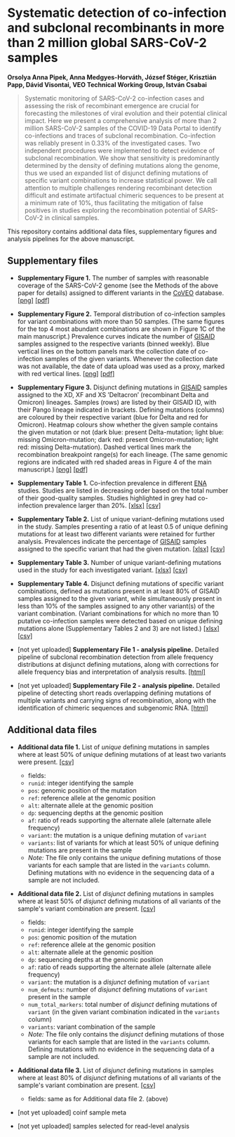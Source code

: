 # Systematic detection of co-infection and subclonal recombinants in more than 2 million global SARS-CoV-2 samples 

**Orsolya Anna Pipek, Anna Medgyes-Horváth, József Stéger, Krisztián Papp, Dávid Visontai, VEO Technical Working Group, István Csabai**

>Systematic monitoring of SARS-CoV-2 co-infection cases and assessing the risk of recombinant emergence are crucial for forecasting the milestones of viral evolution and their potential clinical impact. Here we present a comprehensive analysis of more than 2 million SARS-CoV-2 samples of the COVID-19 Data Portal to identify co-infections and traces of subclonal recombination. Co-infection was reliably present in 0.33% of the investigated cases. Two independent procedures were implemented to detect evidence of subclonal recombination. We show that sensitivity is predominantly determined by the density of defining mutations along the genome, thus we used an expanded list of disjunct defining mutations of specific variant combinations to increase statistical power. We call attention to multiple challenges rendering recombinant detection difficult and estimate artifactual chimeric sequences to be present at a minimum rate of 10%, thus facilitating the mitigation of false positives in studies exploring the recombination potential of SARS-CoV-2 in clinical samples.


This repository contains additional data files, supplementary figures and analysis pipelines for the above manuscript.

## Supplementary files

- **Supplementary Figure 1.** The number of samples with reasonable coverage of the SARS-CoV-2 genome (see the Methods of the above paper for details) assigned to different variants in the [CoVEO](https://www.covid19dataportal.org/coveo) database. [\[png\]](SuppFigures/SuppFig1.png) [\[pdf\]](SuppFigures/SuppFig1.pdf)
- **Supplementary Figure 2.** Temporal distribution of co-infection samples for variant combinations with more than 50 samples. (The same figures for the top 4 most abundant combinations are shown in Figure 1C of the main manuscript.) Prevalence curves indicate the number of [GISAID](https://gisaid.org/) samples assigned to the respective variants (binned weekly). Blue vertical lines on the bottom panels mark the collection date of co-infection samples of the given variants. Whenever the collection date was not available, the date of data upload was used as a proxy, marked with red vertical lines. [\[png\]](SuppFigures/SuppFig2.png) [\[pdf\]](SuppFigures/SuppFig2.pdf)
- **Supplementary Figure 3.** Disjunct defining mutations in [GISAID](https://gisaid.org/) samples assigned to the XD, XF and XS ’Deltacron’ (recombinant Delta and Omicron) lineages. Samples (rows) are listed by their GISAID ID, with their Pango lineage indicated in brackets. Defining mutations (columns) are coloured by their respective variant (blue for Delta and red for Omicron). Heatmap colours show whether the given sample contains the given mutation or not (dark blue: present Delta-mutation; light blue: missing Omicron-mutation; dark red: present Omicron-mutation; light red: missing Delta-mutation). Dashed vertical lines mark the recombination breakpoint range(s) for each lineage. (The same genomic regions are indicated with red shaded areas in Figure 4 of the main manuscript.) [\[png\]](SuppFigures/SuppFig3.png) [\[pdf\]](SuppFigures/SuppFig3.pdf)


- **Supplementary Table 1.** Co-infection prevalence in different [ENA](https://www.ebi.ac.uk/ena/) studies. Studies are listed in decreasing order based on the total number of their good-quality samples. Studies highlighted in grey had co-infection prevalence larger than 20%. [\[xlsx\]](SuppTables/SuppTable1.xlsx) [\[csv\]](SuppTables/SuppTable1.csv)
- **Supplementary Table 2.** List of unique variant-defining mutations used in the study. Samples presenting a ratio of at least 0.5 of unique defining mutations for at least two different variants were retained for further analysis. Prevalences indicate the percentage of [GISAID](https://gisaid.org/) samples assigned to the specific variant that had the given mutation. [\[xlsx\]](SuppTables/SuppTable2.xlsx) [\[csv\]](SuppTables/SuppTable2.csv)
- **Supplementary Table 3.** Number of unique variant-defining mutations used in the study for each investigated variant. [\[xlsx\]](SuppTables/SuppTable3.xlsx) [\[csv\]](SuppTables/SuppTable3.csv)
- **Supplementary Table 4.** Disjunct defining mutations of specific variant combinations, defined as mutations present in at least 80% of GISAID samples assigned to the given variant, while simultaneously present in less than 10% of the samples assigned to any other variant(s) of the variant combination. (Variant combinations for which no more than 10 putative co-infection samples were detected based on unique defining mutations alone (Supplementary Tables 2 and 3) are not listed.) [\[xlsx\]](SuppTables/SuppTable4.xlsx) [\[csv\]](SuppTables/SuppTable4.csv)

- [not yet uploaded] **Supplementary File 1 - analysis pipeline.** Detailed pipeline of subclonal recombination detection from allele frequency distributions at disjunct defining mutations, along with corrections for allele frequency bias and interpretation of analysis results. [\[html\]]()
- [not yet uploaded] **Supplementary File 2 - analysis pipeline.** Detailed pipeline of detecting short reads overlapping defining mutations of multiple variants and carrying signs of recombination, along with the identification of chimeric sequences and subgenomic RNA. [\[html\]]()

## Additional data files

- **Additional data file 1.** List of *unique* defining mutations in samples where at least 50% of *unique* defining mutations of at least two variants were present. [\[csv\]](data/datafile1.csv)
  -   fields:
    - `runid`: integer identifying the sample
    - `pos`: genomic position of the mutation
    - `ref`: reference allele at the genomic position
    - `alt`: alternate allele at the genomic position
    - `dp`: sequencing depths at the genomic position
    - `af`: ratio of reads supporting the alternate allele (alternate allele frequency)
    - `variant`: the mutation is a unique defining mutation of `variant`
    - `variants`: list of variants for which at least 50% of unique defining mutations are present in the sample
  - *Note:* The file only contains the *unique* defining mutations of those variants for each sample that are listed in the `variants` column. Defining mutations with no evidence in the sequencing data of a sample are not included.

- **Additional data file 2.** List of *disjunct* defining mutations in samples where at least 50% of *disjunct* defining mutations of all variants of the sample's variant combination are present. [\[csv\]](data/datafile2.csv)
  -   fields:
    - `runid`: integer identifying the sample
    - `pos`: genomic position of the mutation
    - `ref`: reference allele at the genomic position
    - `alt`: alternate allele at the genomic position
    - `dp`: sequencing depths at the genomic position
    - `af`: ratio of reads supporting the alternate allele (alternate allele frequency)
    - `variant`: the mutation is a *disjunct* defining mutation of `variant`
    - `num_defmuts`: number of *disjunct* defining mutations of `variant` present in the sample
    - `num_total_markers`: total number of *disjunct* defining mutations of `variant` (in the given variant combination indicated in the `variants` column)
    - `variants`: variant combination of the sample
  - *Note:* The file only contains the *disjunct* defining mutations of those variants for each sample that are listed in the `variants` column. Defining mutations with no evidence in the sequencing data of a sample are not included.

- **Additional data file 3.** List of *disjunct* defining mutations in samples where at least 80% of *disjunct* defining mutations of all variants of the sample's variant combination are present. [\[csv\]](data/datafile3.csv)
  -   fields: same as for Additional data file 2. (above)

- [not yet uploaded] coinf sample meta
- [not yet uploaded] samples selected for read-level analysis
